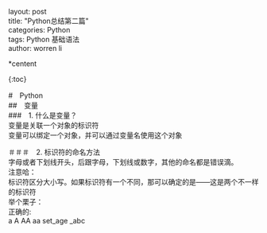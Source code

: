 layout: post  
title: "Python总结第二篇"  
categories: Python  
tags: Python 基础语法  
author: worren li &emsp;  

*centent

{:toc}



#　Python  
##　变量  
###　1. 什么是变量？  
   变量是关联一个对象的标识符  
   变量可以绑定一个对象，并可以通过变量名使用这个对象  
   
＃＃＃　2. 标识符的命名方法  
   字母或者下划线开头，后跟字母，下划线或数字，其他的命名都是错误滴。  
   注意哈：  
      标识符区分大小写。如果标识符有一个不同，那可以确定的是——这是两个不一样的标识符  
   举个栗子：  
      正确的:  
         a  A   AA  aa  set_age  _abc
   


